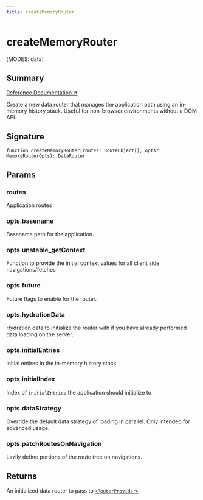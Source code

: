 ```yaml
---
title: createMemoryRouter
---
```


# createMemoryRouter

<!--
⚠️ ⚠️ IMPORTANT ⚠️ ⚠️ 

Thank you for helping improve our documentation!

This file is auto-generated from the JSDoc comments in the source
code, so please edit the JSDoc comments in the file below and this
file will be re-generated once those changes are merged.

https://github.com/remix-run/react-router/blob/main/packages/react-router/lib/components.tsx#L178
-->

[MODES: data]

## Summary

[Reference Documentation ↗](https://api.reactrouter.com/v7/functions/react_router.createMemoryRouter.html)

Create a new data router that manages the application path using an in-memory
history stack.  Useful for non-browser environments without a DOM API.

## Signature

```tsx
function createMemoryRouter(routes: RouteObject[], opts?: MemoryRouterOpts): DataRouter
```

## Params

### routes

Application routes

### opts.basename

Basename path for the application.

### opts.unstable_getContext

Function to provide the initial context values for all client side navigations/fetches

### opts.future

Future flags to enable for the router.

### opts.hydrationData

Hydration data to initialize the router with if you have already performed
data loading on the server.

### opts.initialEntries

Initial entires in the in-memory history stack

### opts.initialIndex

Index of `initialEntries` the application should initialize to

### opts.dataStrategy

Override the default data strategy of loading in parallel.
Only intended for advanced usage.

### opts.patchRoutesOnNavigation

Lazily define portions of the route tree on navigations.

## Returns

An initialized data router to pass to [`<RouterProvider>`](../data-routers/RouterProvider)

